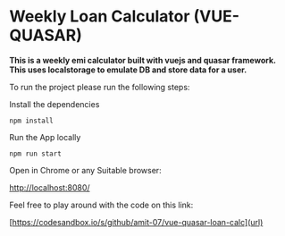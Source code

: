 # Weekly Loan Calculator (VUE-QUASAR)

**This is a weekly emi calculator built with vuejs and quasar framework. This uses localstorage to emulate DB and store data for a user.**

To run the project please run the following steps:

Install the dependencies
```
npm install
```

Run the App locally
```
npm run start

```

Open in Chrome or any Suitable browser: 

[http://localhost:8080/](url)


Feel free to play around with the code on this link:

[https://codesandbox.io/s/github/amit-07/vue-quasar-loan-calc](url)
